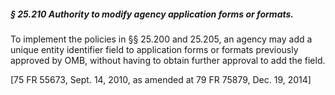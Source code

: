 ##### § 25.210 Authority to modify agency application forms or formats. #####

To implement the policies in §§ 25.200 and 25.205, an agency may add a unique entity identifier field to application forms or formats previously approved by OMB, without having to obtain further approval to add the field.

[75 FR 55673, Sept. 14, 2010, as amended at 79 FR 75879, Dec. 19, 2014]